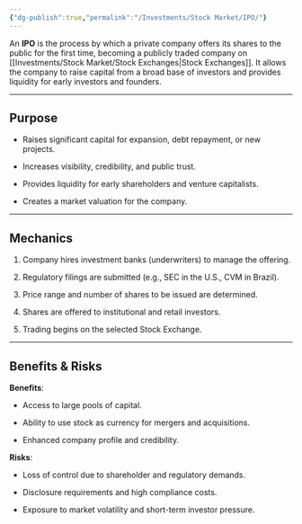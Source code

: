 ```yaml
---
{"dg-publish":true,"permalink":"/Investments/Stock Market/IPO/"}
---
```


An **IPO** is the process by which a private company offers its shares to the public for the first time, becoming a publicly traded company on [[Investments/Stock Market/Stock Exchanges\|Stock Exchanges]]. It allows the company to raise capital from a broad base of investors and provides liquidity for early investors and founders.

---
## Purpose

- Raises significant capital for expansion, debt repayment, or new projects.
    
- Increases visibility, credibility, and public trust.
    
- Provides liquidity for early shareholders and venture capitalists.
    
- Creates a market valuation for the company.

---
## Mechanics

1. Company hires investment banks (underwriters) to manage the offering.
    
2. Regulatory filings are submitted (e.g., SEC in the U.S., CVM in Brazil).
    
3. Price range and number of shares to be issued are determined.
    
4. Shares are offered to institutional and retail investors.
    
5. Trading begins on the selected Stock Exchange.
---
## Benefits & Risks

**Benefits**:

- Access to large pools of capital.
    
- Ability to use stock as currency for mergers and acquisitions.
    
- Enhanced company profile and credibility.
    

**Risks**:

- Loss of control due to shareholder and regulatory demands.
    
- Disclosure requirements and high compliance costs.
    
- Exposure to market volatility and short-term investor pressure.
